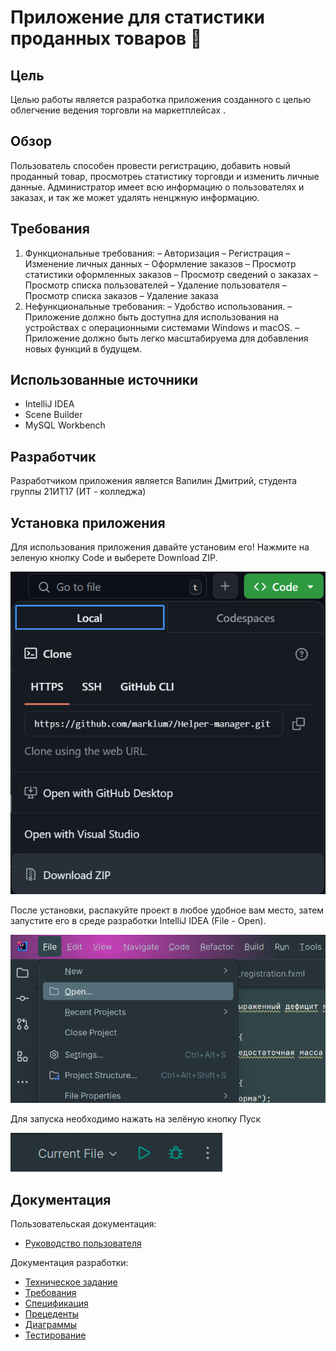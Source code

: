 # Приложение для статистики проданных товаров :frog:

## Цель 

Целью работы является разработка приложения созданного с целью облегчение ведения торговли на маркетплейсах . 

  ## Обзор 

Пользователь способен провести регистрацию, добавить новый проданный товар, просмотреь статистику торговди и изменить личные данные. Администратор имеет всю информацию о пользователях и заказах, и так же может удалять ненцжную информацию.

## Требования

1. Функциональные требования:
–	Авторизация 
–	Регистрация
–	Изменение личных данных
–	Оформление заказов
–	Просмотр статистики оформленных заказов
–	Просмотр сведений о заказах
–	Просмотр списка пользователей
–	Удаление пользователя
–	Просмотр списка заказов
–	Удаление заказа
2. Нефункциональные требования:
–	Удобство использования.
–	Приложение должно быть доступна для использования на устройствах с операционными системами Windows и macOS.
–	Приложение должно быть легко масштабируема для добавления новых функций в будущем.

## Использованные источники 

- IntelliJ IDEA
- Scene Builder
- MySQL Workbench

## Разработчик

Разработчиком приложения является Вапилин Дмитрий, студента группы 21ИТ17 (ИТ - колледжа) 

## Установка приложения 

Для использования приложения давайте установим его! Нажмите на зеленую кнопку Code и выберете Download ZIP.

![1](https://github.com/marklum7/Helper-manager/blob/main/foto/z1.jpg)

После установки, распакуйте проект в любое удобное вам место, затем запустите его в среде разработки IntelliJ IDEA (File - Open).

![2](https://github.com/marklum7/Helper-manager/blob/main/foto/z2.png)

Для запуска необходимо нажать на зелёную кнопку Пуск

![3](https://github.com/marklum7/Helper-manager/blob/main/foto/z3.png)

## Документация 

Пользовательская документация:

- [Руководство пользователя](https://github.com/marklum7/kval/wiki/5.-%D0%A0%D1%83%D0%BA%D0%BE%D0%B2%D0%BE%D0%B4%D1%81%D1%82%D0%B2%D0%BE-%D0%BF%D0%BE%D0%BB%D1%8C%D0%B7%D0%BE%D0%B2%D0%B0%D1%82%D0%B5%D0%BB%D1%8F)
  
Документация разработки:

- [Техническое задание](https://github.com/marklum7/kval/wiki/1.-%D0%A2%D0%B5%D1%85%D0%BD%D0%B8%D1%87%D0%B5%D1%81%D0%BA%D0%BE%D0%B5-%D0%B7%D0%B0%D0%B4%D0%B0%D0%BD%D0%B8%D0%B5)
- [Требования](https://github.com/marklum7/kval/wiki/2.-%D0%A2%D1%80%D0%B5%D0%B1%D0%BE%D0%B2%D0%B0%D0%BD%D0%B8%D1%8F)
- [Спецификация](https://github.com/marklum7/kval/wiki/3.-%D0%A1%D0%BF%D0%B5%D1%86%D0%B8%D1%84%D0%B8%D0%BA%D0%B0%D1%86%D0%B8%D1%8F)
- [Прецеденты](https://github.com/marklum7/kval/wiki/4.-%D0%9F%D1%80%D0%B5%D1%86%D0%B5%D0%B4%D0%B5%D0%BD%D1%82%D1%8B)
- [Диаграммы](https://github.com/marklum7/kval/wiki/6.-%D0%94%D0%B8%D0%B0%D0%B3%D1%80%D0%B0%D0%BC%D0%BC%D1%8B)
- [Тестирование](https://github.com/marklum7/kval/wiki/7.-%D0%A2%D0%B5%D1%81%D1%82%D0%B8%D1%80%D0%BE%D0%B2%D0%B0%D0%BD%D0%B8%D0%B5)

